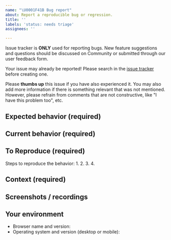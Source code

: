 ```yaml
---
name: "\U0001F41B Bug report"
about: Report a reproducible bug or regression.
title: ''
labels: 'status: needs triage'
assignees: ''

---
```


Issue tracker is **ONLY** used for reporting bugs. New feature suggestions and questions should be discussed on Community or submitted through our user feedback form.

Your issue may already be reported! Please search in the [issue tracker](../) before creating one.

Please **thumbs up** this issue if you have also experienced it. You may also add more information if there is something relevant that was not mentioned. However, please refrain from comments that are not constructive, like "I have this problem too", etc.

## Expected behavior (required)
<!-- A clear and concise description of what you expected to happen. -->

## Current behavior (required)
<!-- What happens instead of the expected behavior. -->

## To Reproduce (required)
<!-- Please be detailed as possible here so we can help diagnose the issue. Issues cannot be accepted if they are too vague. -->

Steps to reproduce the behavior:
1.
2.
3.
4.

## Context (required)
<!-- How has this issue affected you? What are you trying to accomplish? -->

## Screenshots / recordings
<!-- If applicable, add screenshots to help explain your problem. -->

## Your environment
<!--- Include relevant details about the environment you experienced the bug in -->
* Browser name and version: 
* Operating system and version (desktop or mobile):

